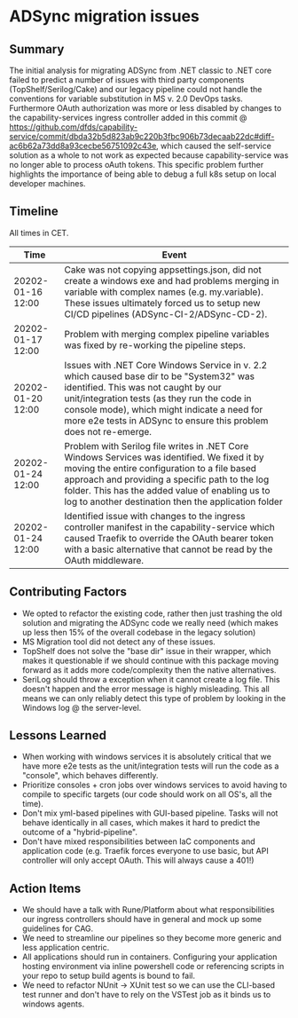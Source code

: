 # ADSync migration issues

## Summary

The initial analysis for migrating ADSync from .NET classic to .NET core failed to predict a number of issues with third party components (TopShelf/Serilog/Cake) and our legacy pipeline could not handle the conventions for variable substitution in MS v. 2.0 DevOps tasks. Furthermore OAuth authorization was more or less disabled by changes to the capability-services ingress controller added in this commit @ https://github.com/dfds/capability-service/commit/dbda32b5d823ab9c220b3fbc906b73decaab22dc#diff-ac6b62a73dd8a93cecbe56751092c43e, which caused the self-service solution as a whole to not work as expected because capability-service was no longer able to process oAuth tokens. This specific problem further highlights the importance of being able to debug a full k8s setup on local developer machines.


## Timeline

All times in CET.

| Time | Event |
| --- | --- |
| 20202-01-16 12:00 | Cake was not copying appsettings.json, did not create a windows exe and had problems merging in variable with complex names (e.g. my.variable). These issues ultimately forced us to setup new CI/CD pipelines (ADSync-CI-2/ADSync-CD-2). | 
| 20202-01-17 12:00 | Problem with merging complex pipeline variables was fixed by re-working the pipeline steps. | 
| 20202-01-20 12:00 | Issues with .NET Core Windows Service in v. 2.2 which caused base dir to be "System32" was identified. This was not caught by our unit/integration tests (as they run the code in console mode), which might indicate a need for more e2e tests in ADSync to ensure this problem does not re-emerge. |
| 20202-01-24 12:00 | Problem with Serilog file writes in .NET Core Windows Services was identified. We fixed it by moving the entire configuration to a file based approach and providing a specific path to the log folder. This has the added value of enabling us to log to another destination then the application folder |
| 20202-01-24 12:00 | Identified issue with changes to the ingress controller manifest in the capability-service which caused Traefik to override the OAuth bearer token with a basic alternative that cannot be read by the OAuth middleware. |
 

## Contributing Factors

- We opted to refactor the existing code, rather then just trashing the old solution and migrating the ADSync code we really need (which makes up less then 15% of the overall codebase in the legacy solution)
- MS Migration tool did not detect any of these issues.
- TopShelf does not solve the "base dir" issue in their wrapper, which makes it questionable if we should continue with this package moving forward as it adds more code/complexity then the native alternatives.
- SeriLog should throw a exception when it cannot create a log file. This doesn't happen and the error message is highly misleading. This all means we can only reliably detect this type of problem by looking in the Windows log @ the server-level.


## Lessons Learned

- When working with windows services it is absolutely critical that we have more e2e tests as the unit/integration tests will run the code as a "console", which behaves differently.
- Prioritize consoles + cron jobs over windows services to avoid having to compile to specific targets (our code should work on all OS's, all the time).
- Don't mix yml-based pipelines with GUI-based pipeline. Tasks will not behave identically in all cases, which makes it hard to predict the outcome of a "hybrid-pipeline".
- Don't have mixed responsibilities between IaC components and application code (e.g. Traefik forces everyone to use basic, but API controller will only accept OAuth. This will always cause a 401!)

## Action Items

- We should have a talk with Rune/Platform about what responsibilities our ingress controllers should have in general and mock up some guidelines for CAG. 
- We need to streamline our pipelines so they become more generic and less application centric.
- All applications should run in containers. Configuring your application hosting environment via inline powershell code or referencing scripts in your repo to setup build agents is bound to fail.
- We need to refactor NUnit -> XUnit test so we can use the CLI-based test runner and don't have to rely on the VSTest job as it binds us to windows agents.